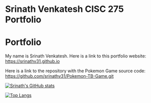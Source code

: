 # Srinath Venkatesh CISC 275 Portfolio

# Portfolio
My name is Srinath Venkatesh.
Here is a link to this portfolio website: https://srinathv31.github.io

Here is a link to the repository with the Pokemon Game source code: https://github.com/srinathv31/Pokemon-TB-Game.git

[![Srinath's GitHub stats](https://github-readme-stats.vercel.app/api?username=srinathv31&count_private=true&show_icons=true&theme=algolia)](https://github.com/srinathv31/github-readme-stats)

[![Top Langs](https://github-readme-stats.vercel.app/api/top-langs/?username=srinathv31&hide=html)](https://github.com/anuraghazra/github-readme-stats)
